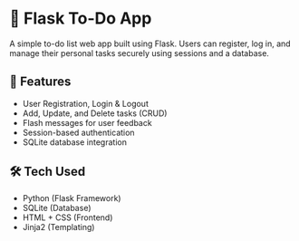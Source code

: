 
  <h1>📝 Flask To-Do App</h1>

  <p>A simple to-do list web app built using Flask.  
  Users can register, log in, and manage their personal tasks securely using sessions and a database.</p>

  <h2>🔑 Features</h2>
  <ul>
    <li>User Registration, Login & Logout</li>
    <li>Add, Update, and Delete tasks (CRUD)</li>
    <li>Flash messages for user feedback</li>
    <li>Session-based authentication</li>
    <li>SQLite database integration</li>
  </ul>

  <h2>🛠️ Tech Used</h2>
  <ul>
    <li>Python (Flask Framework)</li>
    <li>SQLite (Database)</li>
    <li>HTML + CSS (Frontend)</li>
    <li>Jinja2 (Templating)</li>
  </ul>

</body>
</html>
